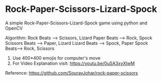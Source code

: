 # Rock-Paper-Scissors-Lizard-Spock
A simple Rock-Paper-Scissors-Lizard-Spock game using python and OpenCV

Algorithm:
Rock Beats --> Scissors, Lizard
Paper Beats --> Rock, Spock
Scissors Beats --> Paper, Lizard
Lizard Beats --> Spock, Paper
Spock Beats--> Rock, Scissors

1. Use 400*400 emojis for computer's move
2. For Video Explanation visit: https://youtu.be/0uSA3xyXlwM

Reference: https://github.com/SouravJohar/rock-paper-scissors
